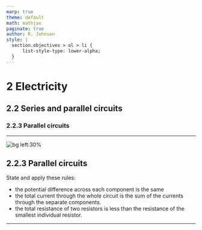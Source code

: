 ```yaml
---
marp: true
theme: default
math: mathjax
paginate: true
author: R. Johnson
style: |
  section.objectives > ol > li {
      list-style-type: lower-alpha;
  }
---
```


# 2 Electricity
## 2.2 Series and parallel circuits
### 2.2.3 Parallel circuits

---

<!-- _class: objectives -->

![bg left:30%](https://images.unsplash.com/photo-1492962827063-e5ea0d8c01f5?ixlib=rb-4.0.3&ixid=MnwxMjA3fDB8MHxwaG90by1wYWdlfHx8fGVufDB8fHx8&auto=format&fit=crop&w=2121&q=80)
## 2.2.3 Parallel circuits


State and apply these rules:

- the potential difference across each component is the same
- the total current through the whole circuit is the sum of the currents through the separate components.
- the total resistance of two resistors is less than the resistance of the smallest individual resistor.



---